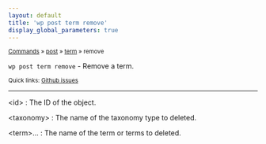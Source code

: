 ```yaml
---
layout: default
title: 'wp post term remove'
display_global_parameters: true
---
```


<small>[Commands](/commands/) &raquo; [post](/commands/post/) &raquo; [term](/commands/post/term/) &raquo; remove</small>

`wp post term remove` - Remove a term.

<small>Quick links: <a href="https://github.com/wp-cli/wp-cli/issues?q=is%3Aopen+label%3Acommand%3Apost-term-remove+sort%3Aupdated-desc">Github issues</a></small>

<hr />

&lt;id&gt;
: The ID of the object.

&lt;taxonomy&gt;
: The name of the taxonomy type to deleted.

&lt;term&gt;...
: The name of the term or terms to deleted.




